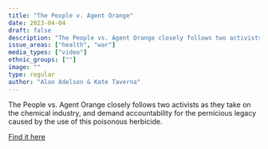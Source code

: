 ```yaml
---
title: "The People v. Agent Orange"
date: 2023-04-04
draft: false
description: "The People vs. Agent Orange closely follows two activists as they take on the chemical industry, and demand accountability for the pernicious legacy caused by the use of this poisonous herbicide."
issue_areas: ["health", "war"]
media_types: ["video"]
ethnic_groups: [""]
image: ""
type: regular
author: "Alan Adelson & Kate Taverna"
---
```


The People vs. Agent Orange closely follows two activists as they take on the chemical industry, and demand accountability for the pernicious legacy caused by the use of this poisonous herbicide.

[Find it here](https://www.pbs.org/independentlens/documentaries/the-people-vs-agent-orange/)
